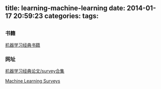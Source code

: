 title: learning-machine-learning
date: 2014-01-17 20:59:23
categories: 
tags: 
---


>

<!-- more -->


## 



### 书籍 
[机器学习经典书籍](http://suanfazu.com/discussion/109/机器学习经典书籍)


### 网址
[机器学习经典论文/survey合集](http://suanfazu.com/discussion/68)

[Machine Learning Surveys](http://www.mlsurveys.com/)
 


### 

